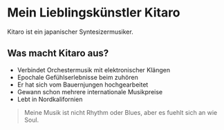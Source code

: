 # Mein Lieblingskünstler Kitaro

Kitaro ist ein japanischer Syntesizermusiker.

## Was macht Kitaro aus?

* Verbindet Orchestermusik mit elektronischer Klängen
* Epochale Gefühlserlebnisse beim zuhören
* Er hat sich vom Bauernjungen hochgearbeitet
* Gewann schon mehrere internationale Musikpreise
* Lebt in Nordkalifornien

> Meine Musik ist nicht Rhythm oder Blues, aber es fuehlt sich an wie Soul.

